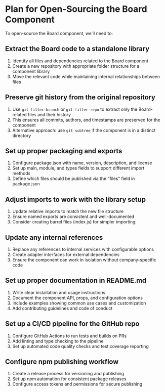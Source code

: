 # Plan for Open-Sourcing the Board Component

To open-source the Board component, we'll need to:

## Extract the Board code to a standalone library

1. Identify all files and dependencies related to the Board component
2. Create a new repository with appropriate folder structure for a component library
3. Move the relevant code while maintaining internal relationships between files

## Preserve git history from the original repository

1. Use `git filter-branch` or `git-filter-repo` to extract only the Board-related files and their history
2. This ensures all commits, authors, and timestamps are preserved for the component
3. Alternative approach: use `git subtree` if the component is in a distinct directory

## Set up proper packaging and exports

1. Configure package.json with name, version, description, and license
2. Set up main, module, and types fields to support different import methods
3. Define which files should be published via the "files" field in package.json

## Adjust imports to work with the library setup

1. Update relative imports to match the new file structure
2. Ensure named exports are consistent and well-documented
3. Consider creating barrel files (index.js) for simpler importing

## Update any internal references

1. Replace any references to internal services with configurable options
2. Create adapter interfaces for external dependencies
3. Ensure the component can work in isolation without company-specific code

## Set up proper documentation in README.md

1. Write clear installation and usage instructions
2. Document the component API, props, and configuration options
3. Include examples showing common use cases and customization
4. Add contributing guidelines and code of conduct

## Set up a CI/CD pipeline for the GitHub repo

1. Configure GitHub Actions to run tests and builds on PRs
2. Add linting and type checking to the pipeline
3. Set up automated code quality checks and test coverage reporting

## Configure npm publishing workflow

1. Create a release process for versioning and publishing
2. Set up npm automation for consistent package releases
3. Configure access tokens and permissions for secure publishing
